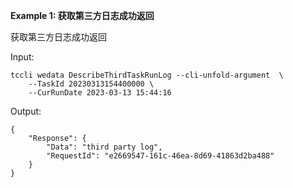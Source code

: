 **Example 1: 获取第三方日志成功返回**

获取第三方日志成功返回

Input: 

```
tccli wedata DescribeThirdTaskRunLog --cli-unfold-argument  \
    --TaskId 20230313154400000 \
    --CurRunDate 2023-03-13 15:44:16
```

Output: 
```
{
    "Response": {
        "Data": "third party log",
        "RequestId": "e2669547-161c-46ea-8d69-41863d2ba488"
    }
}
```

